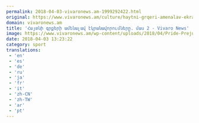 ```yaml
---
permalink: 2018-04-03-vivaronews.am-1999292422.html
original: https://www.vivaronews.am/culture/haytni-grqeri-amenalav-ekranavorumnery-mas-2/
domain: vivaronews.am
title: 'Հայտնի գրքերի ամենալավ էկրանավորումները. մաս 2 - Vivaro News'
image: https://www.vivaronews.am/wp-content/uploads/2018/04/Pride-Prejudice-2005.jpg
date: 2018-04-03 13:23:22
category: sport
translations: 
 - 'en'
 - 'es'
 - 'de'
 - 'ru'
 - 'ja'
 - 'fr'
 - 'it'
 - 'zh-CN'
 - 'zh-TW'
 - 'ar'
 - 'pt'
---
```


